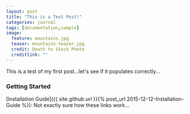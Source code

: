 ```yaml
---
layout: post
title: "This is a Test Post!"
categories: journal
tags: [documentation,sample]
image:
  feature: mountains.jpg
  teaser: mountains-teaser.jpg
  credit: Death to Stock Photo
  creditlink: ""
---
```


This is a test of my first post...let's see if it populates correctly...


### Getting Started

[Installation Guide]({{ site.github.url }}{% post_url 2015-12-12-Installation-Guide %}): Not exactly sure how these links work...
